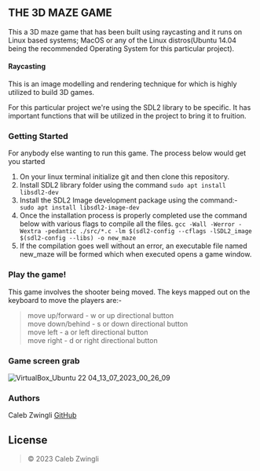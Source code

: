 ## THE 3D MAZE GAME 
This a 3D maze game that has been built using raycasting and it runs on Linux based systems; MacOS or any of the Linux distros(Ubuntu 14.04 being the recommended Operating System for this particular project).

#### Raycasting
This is an image modelling and rendering technique for which is highly utilized to build 3D games. 

For this particular project we're using the SDL2 library to be specific. It has important functions that will be utilized in the project to bring it to fruition.

### Getting Started
For anybody else wanting to run this game. The process below would get you started

1. On your linux terminal initialize git and then clone this repository.
2. Install SDL2 library folder using the command
	```sudo apt install libsdl2-dev```
3. Install the SDL2 Image development package using the command:- 
	``` sudo apt install libsdl2-image-dev```
4. Once the installation process is properly completed use the command below with various flags to compile all the files.
	```gcc -Wall -Werror -Wextra -pedantic ./src/*.c -lm $(sdl2-config --cflags -lSDL2_image $(sdl2-config --libs) -o new_maze```
5. If the compilation goes well without an error, an executable file named new_maze will be formed which when executed opens a game window.

### Play the game!
This game involves the shooter being moved. The keys mapped out on the keyboard to move the players are:- <br>
> move up/forward - w or up directional button <br>
> move down/behind - s or down directional button <br>
> move left - a or left directional button <br>
> move right - d or right directional button

### Game screen grab
![VirtualBox_Ubuntu 22 04_13_07_2023_00_26_09](https://github.com/ZwingliCaleb/Maze_Project_ALX/assets/84632961/1ba91208-2e41-4758-9ebd-14efec52557b)


### Authors
Caleb Zwingli [GitHub](https://github.com/ZwingliCaleb)

## License
> ©️ 2023 Caleb Zwingli

